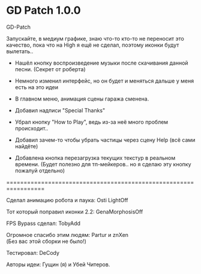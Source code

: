# GD Patch 1.0.0
GD-Patch

Запускайте, в медиум графике, знаю что-то кто-то не переносит это качество, пока что на High я ещё не сделал, поэтому иконки будут вылетать..

- Нашёл кнопку воспроизведение музыки после скачивания данной песни. (Секрет от роберта)

- Немного  изменил интерфейс, но он будет и меняться дальше у меня есть на это идеи

- В главном меню, анимация сцены гаража сменена.

- Добавил надписи "Special Thanks"

-  Убрал кнопку "How to Play", ведь из-за неё много проблем происходит..

- Добавил зачем-то чтобы убрать частицы через сцену Help (всё сами найдёте)

- Добавлена кнопка перезагрузка текущих текстур в реальном времени. (Будет полезно для тп-мейкеров.. но я сделаю эту кнопку пожалуй отдельно)

=================================================================

Сделал анимацию робота и паука: Osti LightOff

Тот который поправил иконки 2.2: GenaMorphosisOff 

FPS Bypass сделал: TobyAdd 

Огромное спасибо этим людям: Partur  и znXen  
(Без вас этой сборки не было!)

Тестировал: DeCody 

Авторы идеи: Гущин (я)  и Убей Читеров.
